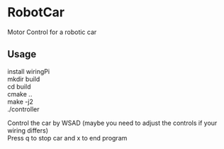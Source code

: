 # RobotCar
Motor Control for a robotic car
  
## Usage  
install wiringPi  
mkdir build  
cd build  
cmake ..  
make -j2  
./controller  
  
Control the car by WSAD (maybe you need to adjust the controls if your wiring differs)  
Press q to stop car and x to end program  

